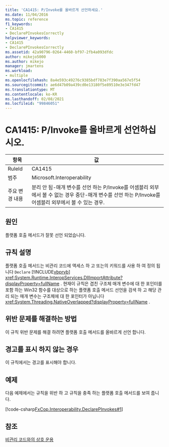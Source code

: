 ```yaml
---
title: 'CA1415: P/Invoke를 올바르게 선언하세요.'
ms.date: 11/04/2016
ms.topic: reference
f1_keywords:
- CA1415
- DeclarePInvokesCorrectly
helpviewer_keywords:
- CA1415
- DeclarePInvokesCorrectly
ms.assetid: 42a90796-0264-4460-bf97-2fb4a093dfdc
author: mikejo5000
ms.author: mikejo
manager: jmartens
ms.workload:
- multiple
ms.openlocfilehash: 8a4e593c49276c9385bdf783e7f390aa567e5f54
ms.sourcegitcommit: ae6d47b09a439cd0e13180f5e89510e3e347fd47
ms.translationtype: MT
ms.contentlocale: ko-KR
ms.lasthandoff: 02/08/2021
ms.locfileid: "99846051"
---
```

# <a name="ca1415-declare-pinvokes-correctly"></a>CA1415: P/Invoke를 올바르게 선언하십시오.

|항목|값|
|-|-|
|RuleId|CA1415|
|범주|Microsoft.Interoperability|
|주요 변경 내용|분리 안 됨-매개 변수를 선언 하는 P/Invoke를 어셈블리 외부에서 볼 수 없는 경우 중단-매개 변수를 선언 하는 P/Invoke를 어셈블리 외부에서 볼 수 있는 경우.|

## <a name="cause"></a>원인
플랫폼 호출 메서드가 잘못 선언 되었습니다.

## <a name="rule-description"></a>규칙 설명
플랫폼 호출 메서드는 비관리 코드에 액세스 하 고 또는의 키워드를 사용 하 여 정의 됩니다 `Declare` [!INCLUDE[vbprvb](../code-quality/includes/vbprvb_md.md)] <xref:System.Runtime.InteropServices.DllImportAttribute?displayProperty=fullName> . 현재이 규칙은 겹친 구조체 매개 변수에 대 한 포인터를 포함 하는 Win32 함수를 대상으로 하는 플랫폼 호출 메서드 선언을 검색 하 고 해당 관리 되는 매개 변수는 구조체에 대 한 포인터가 아닙니다 <xref:System.Threading.NativeOverlapped?displayProperty=fullName> .

## <a name="how-to-fix-violations"></a>위반 문제를 해결하는 방법
이 규칙 위반 문제를 해결 하려면 플랫폼 호출 메서드를 올바르게 선언 합니다.

## <a name="when-to-suppress-warnings"></a>경고를 표시 하지 않는 경우
이 규칙에서는 경고를 표시해야 합니다.

## <a name="example"></a>예제
다음 예제에서는 규칙을 위반 하 고 규칙을 충족 하는 플랫폼 호출 메서드를 보여 줍니다.

[!code-csharp[FxCop.Interoperability.DeclarePInvokes#1](../code-quality/codesnippet/CSharp/ca1415-declare-p-invokes-correctly_1.cs)]

## <a name="see-also"></a>참조
[비관리 코드와의 상호 운용](/dotnet/framework/interop/index)
